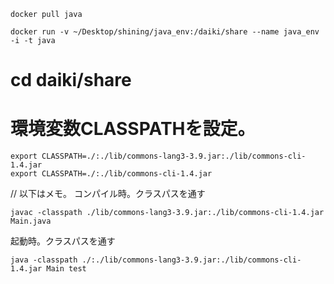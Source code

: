 ```
docker pull java

docker run -v ~/Desktop/shining/java_env:/daiki/share --name java_env -i -t java
```

# cd daiki/share

# 環境変数CLASSPATHを設定。
```
export CLASSPATH=./:./lib/commons-lang3-3.9.jar:./lib/commons-cli-1.4.jar
export CLASSPATH=./:./lib/commons-cli-1.4.jar
```



// 以下はメモ。
コンパイル時。クラスパスを通す
```
javac -classpath ./lib/commons-lang3-3.9.jar:./lib/commons-cli-1.4.jar Main.java
```

起動時。クラスパスを通す
```
java -classpath ./:./lib/commons-lang3-3.9.jar:./lib/commons-cli-1.4.jar Main test
```
